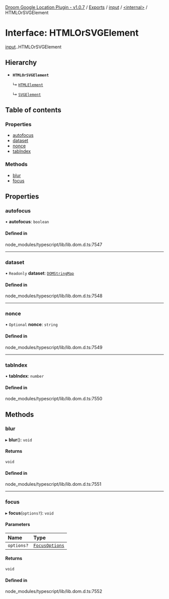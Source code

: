 [Droom Google Location Plugin - v1.0.7](../README.md) / [Exports](../modules.md) / [input](../modules/input.md) / [<internal\>](../modules/input._internal_.md) / HTMLOrSVGElement

# Interface: HTMLOrSVGElement

[input](../modules/input.md).[<internal>](../modules/input._internal_.md).HTMLOrSVGElement

## Hierarchy

- **`HTMLOrSVGElement`**

  ↳ [`HTMLElement`](input._internal_.HTMLElement.md)

  ↳ [`SVGElement`](input._internal_.SVGElement.md)

## Table of contents

### Properties

- [autofocus](input._internal_.HTMLOrSVGElement.md#autofocus)
- [dataset](input._internal_.HTMLOrSVGElement.md#dataset)
- [nonce](input._internal_.HTMLOrSVGElement.md#nonce)
- [tabIndex](input._internal_.HTMLOrSVGElement.md#tabindex)

### Methods

- [blur](input._internal_.HTMLOrSVGElement.md#blur)
- [focus](input._internal_.HTMLOrSVGElement.md#focus)

## Properties

### autofocus

• **autofocus**: `boolean`

#### Defined in

node_modules/typescript/lib/lib.dom.d.ts:7547

___

### dataset

• `Readonly` **dataset**: [`DOMStringMap`](../modules/input._internal_.md#domstringmap)

#### Defined in

node_modules/typescript/lib/lib.dom.d.ts:7548

___

### nonce

• `Optional` **nonce**: `string`

#### Defined in

node_modules/typescript/lib/lib.dom.d.ts:7549

___

### tabIndex

• **tabIndex**: `number`

#### Defined in

node_modules/typescript/lib/lib.dom.d.ts:7550

## Methods

### blur

▸ **blur**(): `void`

#### Returns

`void`

#### Defined in

node_modules/typescript/lib/lib.dom.d.ts:7551

___

### focus

▸ **focus**(`options?`): `void`

#### Parameters

| Name | Type |
| :------ | :------ |
| `options?` | [`FocusOptions`](input._internal_.FocusOptions.md) |

#### Returns

`void`

#### Defined in

node_modules/typescript/lib/lib.dom.d.ts:7552
